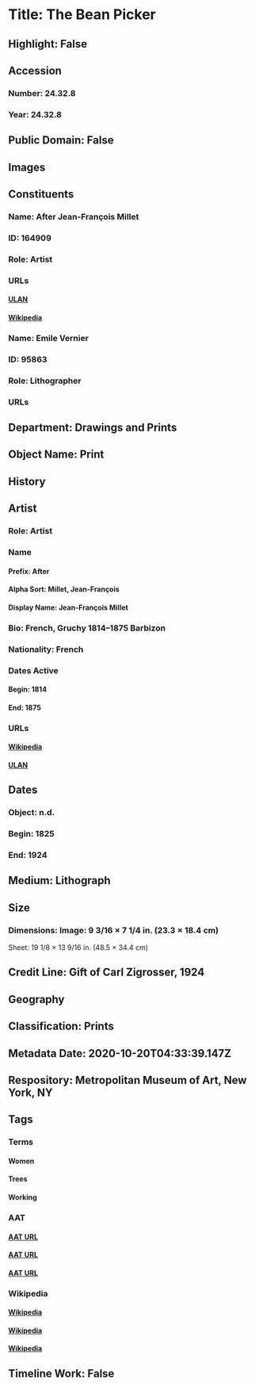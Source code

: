 # Title: The Bean Picker
## Highlight: False
## Accession
### Number: 24.32.8
### Year: 24.32.8
## Public Domain: False
## Images
## Constituents
### Name: After Jean-François Millet
### ID: 164909
### Role: Artist
### URLs
#### [ULAN](http://vocab.getty.edu/page/ulan/500012529)
#### [Wikipedia](https://www.wikidata.org/wiki/Q148458)
### Name: Emile Vernier
### ID: 95863
### Role: Lithographer
### URLs
## Department: Drawings and Prints
## Object Name: Print
## History
## Artist
### Role: Artist
### Name
#### Prefix: After
#### Alpha Sort: Millet, Jean-François
#### Display Name: Jean-François Millet
### Bio: French, Gruchy 1814–1875 Barbizon
### Nationality: French
### Dates Active
#### Begin: 1814
#### End: 1875
### URLs
#### [Wikipedia](https://www.wikidata.org/wiki/Q148458)
#### [ULAN](http://vocab.getty.edu/page/ulan/500012529)
## Dates
### Object: n.d.
### Begin: 1825
### End: 1924
## Medium: Lithograph
## Size
### Dimensions: Image: 9 3/16 × 7 1/4 in. (23.3 × 18.4 cm)
Sheet: 19 1/8 × 13 9/16 in. (48.5 × 34.4 cm)
## Credit Line: Gift of Carl Zigrosser, 1924
## Geography
## Classification: Prints
## Metadata Date: 2020-10-20T04:33:39.147Z
## Respository: Metropolitan Museum of Art, New York, NY
## Tags
### Terms
#### Women
#### Trees
#### Working
### AAT
#### [AAT URL](http://vocab.getty.edu/page/aat/300025943)
#### [AAT URL](http://vocab.getty.edu/page/aat/300132410)
#### [AAT URL](http://vocab.getty.edu/page/aat/300412186)
### Wikipedia
#### [Wikipedia]()
#### [Wikipedia]()
#### [Wikipedia]()
## Timeline Work: False